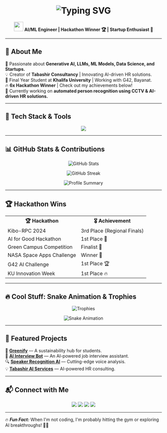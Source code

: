 <h1 align="center"> 
  <img src="https://readme-typing-svg.herokuapp.com?font=Fira+Code&weight=600&size=30&pause=1000&color=FFA500&center=true&vCenter=true&random=false&width=600&height=70&lines=Hey+there!+I'm+Aditya+Chatterjee+%F0%9F%91%8B;AI+Engineer+%7C+ML+Researcher+%7C+Tech+Enthusiast" alt="Typing SVG" />
</h1>

<p align="center">
  <img src="https://media.giphy.com/media/hvRJCLFzcasrR4ia7z/giphy.gif" width="30px"/> 
  <strong>AI/ML Engineer | Hackathon Winner 🏆 | Startup Enthusiast 🚀</strong>
</p>

---

## 🌟 **About Me**
🚀 Passionate about **Generative AI, LLMs, ML Models, Data Science, and Startups.**  
💡 Creator of **Tabashir Consultancy** | Innovating AI-driven HR solutions.  
🧠 Final Year Student at **Khalifa University** | Working with G42, Bayanat.  
🔥 **6x Hackathon Winner** | Check out my achievements below!  
🎯 Currently working on **automated person recognition using CCTV & AI-driven HR solutions.**  

---

## 🚀 **Tech Stack & Tools**
<p align="center">
  <img src="https://skillicons.dev/icons?i=python,tensorflow,pytorch,flask,django,sqlite,postgresql,react,nextjs,tailwind,vercel,linux,docker,git,github" />
</p>

---

## 📊 **GitHub Stats & Contributions**
<p align="center">
  <img src="https://github-readme-stats.vercel.app/api?username=acditya&show_icons=true&theme=radical&hide_border=true" alt="GitHub Stats" />
</p>

<p align="center">
  <img src="https://github-readme-streak-stats.herokuapp.com/?user=acditya&theme=radical&hide_border=true" alt="GitHub Streak" />
</p>

<p align="center">
  <img src="https://github-profile-summary-cards.vercel.app/api/cards/profile-details?username=acditya&theme=radical" alt="Profile Summary" />
</p>

---

## 🏆 **Hackathon Wins**
<table align="center">
  <tr>
    <th>🏆 Hackathon</th>
    <th>🎖 Achievement</th>
  </tr>
  <tr>
    <td>Kibo-RPC 2024</td>
    <td>3rd Place (Regional Finals)</td>
  </tr>
  <tr>
    <td>AI for Good Hackathon</td>
    <td>1st Place 🏅</td>
  </tr>
  <tr>
    <td>Green Campus Competition</td>
    <td>Finalist 🌱</td>
  </tr>
  <tr>
    <td>NASA Space Apps Challenge</td>
    <td>Winner 🚀</td>
  </tr>
  <tr>
    <td>G42 AI Challenge</td>
    <td>1st Place 🏆</td>
  </tr>
  <tr>
    <td>KU Innovation Week</td>
    <td>1st Place 🔥</td>
  </tr>
</table>

---

## 🔥 **Cool Stuff: Snake Animation & Trophies**
<p align="center">
  <img src="https://github-profile-trophy.vercel.app/?username=acditya&theme=radical&no-frame=true&margin-w=15" alt="Trophies" />
</p>

<p align="center">
  <img src="https://raw.githubusercontent.com/acditya/acditya/output/github-contribution-grid-snake.svg" alt="Snake Animation" />
</p>

---

## 📌 **Featured Projects**
🚀 **[Greenify](https://greenify.ku.ac.ae)** — A sustainability hub for students.  
🤖 **[AI Interview Bot](https://github.com/acditya/ai-interview-bot)** — An AI-powered job interview assistant.  
🔍 **[Speaker Recognition AI](https://github.com/acditya/voice-id)** — Cutting-edge voice analysis.  
💡 **[Tabashir AI Services](https://tabashir.ae)** — AI-powered HR consulting.  

---

## 📬 **Connect with Me**
<p align="center">
  <a href="https://linkedin.com/in/acditya"><img src="https://img.shields.io/badge/LinkedIn-%230077B5.svg?style=for-the-badge&logo=linkedin&logoColor=white"/></a>
  <a href="mailto:achditya@gmail.com"><img src="https://img.shields.io/badge/Email-%23D14836.svg?style=for-the-badge&logo=gmail&logoColor=white"/></a>
  <a href="https://github.com/acditya"><img src="https://img.shields.io/badge/GitHub-%23181717.svg?style=for-the-badge&logo=github&logoColor=white"/></a>
  <a href="https://tabashir.ae"><img src="https://img.shields.io/badge/Website-%23FF5722.svg?style=for-the-badge&logo=vercel&logoColor=white"/></a>
</p>

---

🔥 **_Fun Fact:_** When I'm not coding, I'm probably hitting the gym or exploring AI breakthroughs! 💪🧠  
